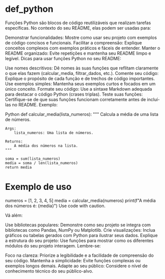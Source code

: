 # def_python

Funções Python são blocos de código reutilizáveis que realizam tarefas específicas. No contexto do seu README, elas podem ser usadas para:

Demonstrar funcionalidades: Mostre como usar seu projeto com exemplos de código concisos e funcionais.
Facilitar a compreensão: Explique conceitos complexos com exemplos práticos e fáceis de entender.
Manter o README organizado: Evite repetições e mantenha seu README limpo e legível.
Dicas para usar funções Python no seu README:

Use nomes descritivos: Dê nomes às suas funções que reflitam claramente o que elas fazem (calcular_media, filtrar_dados, etc.).
Comente seu código: Explique o propósito de cada função e de trechos de código importantes.
Use exemplos simples: Mantenha seus exemplos curtos e focados em um único conceito.
Formate seu código: Use a sintaxe Markdown adequada para destacar o código Python (crases triplas).
Teste suas funções: Certifique-se de que suas funções funcionam corretamente antes de incluí-las no README.
Exemplo:

Python
def calcular_media(lista_numeros):
    """
    Calcula a média de uma lista de números.

    Args:
        lista_numeros: Uma lista de números.

    Returns:
        A média dos números na lista.
    """

    soma = sum(lista_numeros)
    media = soma / len(lista_numeros)
    return media

# Exemplo de uso
numeros = [1, 2, 3, 4, 5]
media = calcular_media(numeros)
print(f"A média dos números é: {media}")
Use code with caution.

Vá além:

Use bibliotecas populares: Demonstre como seu projeto se integra com bibliotecas como Pandas, NumPy ou Matplotlib.
Crie visualizações: Inclua gráficos ou tabelas gerados com Python para ilustrar seus dados.
Explique a estrutura do seu projeto: Use funções para mostrar como os diferentes módulos do seu projeto interagem.
Lembre-se:

Foco na clareza: Priorize a legibilidade e a facilidade de compreensão do seu código.
Mantenha a simplicidade: Evite funções complexas ou exemplos longos demais.
Adapte ao seu público: Considere o nível de conhecimento técnico do seu público-alvo.
